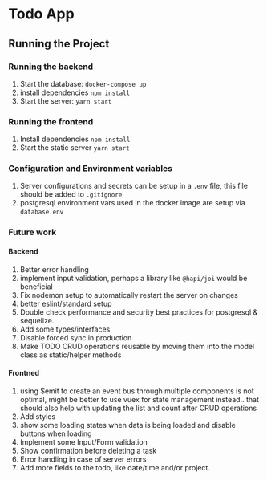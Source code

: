 # Todo App

## Running the Project

### Running the backend
1. Start the database: `docker-compose up`
2. install dependencies `npm install`
3. Start the server: `yarn start`

### Running the frontend
1. Install dependencies `npm install`
2. Start the static server `yarn start`

### Configuration and Environment variables
1. Server configurations and secrets can be setup in a `.env` file, this file should be added to `.gitignore`
2. postgresql environment vars used in the docker image are setup via `database.env`

### Future work
#### Backend
1. Better error handling
2. implement input validation, perhaps a library like `@hapi/joi` would be beneficial
3. Fix nodemon setup to automatically restart the server on changes
4. better eslint/standard setup
5. Double check performance and security best practices for postgresql & sequelize.
6. Add some types/interfaces
7. Disable forced sync in production
8. Make TODO CRUD operations reusable by moving them into the model class as static/helper methods

#### Frontned
1. using $emit to create an event bus through multiple components is not optimal, might be better to use vuex for state management instead.. that should also help with updating the list and count after CRUD operations
2. Add styles
3. show some loading states when data is being loaded and disable buttons when loading
4. Implement some Input/Form validation
5. Show confirmation before deleting a task
6. Error handling in case of server errors
7. Add more fields to the todo, like date/time and/or project.
